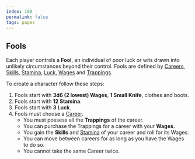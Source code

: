 ```yaml
---
index: 100
permalink: false
tags: pages
---
```


## Fools

Each player controls a **Fool**, an individual of poor luck or wits drawn into unlikely circumstances beyond their control. Fools are defined by [Careers](careers.md), [Skills](skills.md), [Stamina](stamina.md), [Luck](../rules/luck.md), [Wages](wages.md) and [Trappings](trappings.md).

To create a character follow these steps:

1. Fools start with **3d6 (2 lowest) Wages**, **1 Small Knife**, clothes and boots.
2. Fools start with **12 Stamina**.
3. Fools start with **3 Luck**.
4. Fools must choose a [Career](careers.md).
   - You must possess all the **Trappings** of the career.
   - You can purchase the Trappings for a career with your **Wages**.
   - You gain the **Skills** and [Stamina](stamina.md) of your career and roll for its Wages.
   - You can move between careers for as long as you have the Wages to do so.
   - You cannot take the same Career twice.
